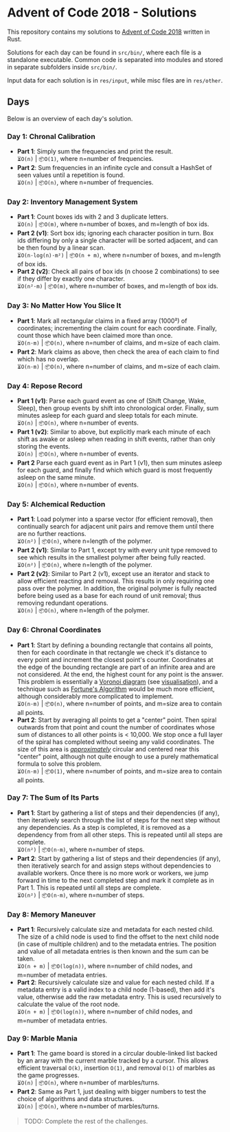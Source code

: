 

# Advent of Code 2018 - Solutions
This repository contains my solutions to [Advent of Code 2018](https://adventofcode.com/2018) written in Rust.

Solutions for each day can be found in `src/bin/`, where each file is a standalone executable. Common code is separated into modules and stored in separate subfolders inside `src/bin/`.

Input data for each solution is in `res/input`, while misc files are in `res/other`.

## Days
Below is an overview of each day's solution.

### Day 1:  Chronal Calibration
* **Part 1**: Simply sum the frequencies and print the result.  
`⏳O(n)` | `📦O(1)`, where n=number of frequencies.
* **Part 2**: Sum frequencies in an infinite cycle and consult a HashSet of seen values until a repetition is found.  
`⏳O(n)` | `📦O(n)`, where n=number of frequencies.

### Day 2:  Inventory Management System
* **Part 1**: Count boxes ids with 2 and 3 duplicate letters.  
`⏳O(n)` | `📦O(m)`, where n=number of boxes, and m=length of box ids.
* **Part 2 (v1)**: Sort box ids; ignoring each character position in turn.
Box ids differing by only a single character will be sorted adjacent, and can be then found by a linear scan.  
`⏳O(n·log(n)·m²)` | `📦O(n + m)`, where n=number of boxes, and m=length of box ids.
* **Part 2 (v2)**: Check all pairs of box ids (n choose 2 combinations) to see if they differ by exactly one character.  
`⏳O(n²·m)` | `📦O(m)`, where n=number of boxes, and m=length of box ids.

### Day 3: No Matter How You Slice It
* **Part 1**: Mark all rectangular claims in a fixed array (1000²) of coordinates; incrementing the claim count for each coordinate. Finally, count those which have been claimed more than once.  
`⏳O(n·m)` | `📦O(n)`, where n=number of claims, and m=size of each claim.
* **Part 2**: Mark claims as above, then check the area of each claim to find which has no overlap.  
`⏳O(n·m)` | `📦O(n)`, where n=number of claims, and m=size of each claim.

### Day 4: Repose Record
* **Part 1 (v1)**: Parse each guard event as one of (Shift Change, Wake, Sleep), then group events by shift into chronological order. Finally, sum minutes asleep for each guard and sleep totals for each minute.  
`⏳O(n)` | `📦O(n)`, where n=number of events.
* **Part 1 (v2)**:  Similar to above, but explicitly mark each minute of each shift as awake or asleep when reading in shift events, rather than only storing the events.  
`⏳O(n)` | `📦O(n)`, where n=number of events.
* **Part 2** Parse each guard event as in Part 1 (v1), then sum minutes asleep for each guard, and finally find which which guard is most frequently asleep on the same minute.  
`⏳O(n)` | `📦O(n)`, where n=number of events.

### Day 5: Alchemical Reduction
* **Part 1**: Load polymer into a sparse vector (for efficient removal), then continually search for adjacent unit pairs and remove them until there are no further reactions.  
`⏳O(n²)` | `📦O(n)`, where n=length of the polymer.
* **Part 2 (v1)**:  Similar to Part 1, except try with every unit type removed to see which results in the smallest polymer after being fully reacted.  
`⏳O(n²)` | `📦O(n)`, where n=length of the polymer.
* **Part 2 (v2)**:  Similar to Part 2 (v1), except use an iterator and stack to allow efficient reacting and removal. This results in only requiring one pass over the polymer. In addition, the original polymer is fully reacted before being used as a base for each round of unit removal; thus removing redundant operations.  
`⏳O(n)` | `📦O(n)`, where n=length of the polymer.

### Day 6: Chronal Coordinates
* **Part 1**: Start by defining a bounding rectangle that contains all points, then for each coordinate in that rectangle we check it's distance to every point and increment the closest point's counter. Coordinates at the edge of the bounding rectangle are part of an infinite area and are not considered. At the end, the highest count for any point is the answer. This problem is essentially a [Voronoi diagram](https://en.wikipedia.org/wiki/Voronoi_diagram) (see [visualisation]()), and a technique such as [Fortune's Algorithm](https://en.wikipedia.org/wiki/Fortune%27s_algorithm) would be much more efficient, although considerably more complicated to implement.  
`⏳O(n·m)` | `📦O(n)`, where n=number of points, and m=size area to contain all points.
* **Part 2**: Start by averaging all points to get a "center" point. Then spiral outwards from that point and count the number of coordinates whose sum of distances to all other points is < 10,000. We stop once a full layer of the spiral has completed without seeing any valid coordinates. The size of this area is [*approximately*](https://i.imgur.com/YrQhIHI.png) circular and centered near this "center" point, although not quite enough to use a purely mathematical formula to solve this problem.  
`⏳O(n·m)` | `📦O(1)`, where n=number of points, and m=size area to contain all points.

### Day 7: The Sum of Its Parts
* **Part 1**: Start by gathering a list of steps and their dependencies (if any), then iteratively search through the list of steps for the next step without any dependencies. As a step is completed, it is removed as a dependency from from all other steps. This is repeated until all steps are complete.  
`⏳O(n²)` | `📦O(n·m)`, where n=number of steps.
* **Part 2**: Start by gathering a list of steps and their dependencies (if any), then iteratively search for and assign steps without dependencies to available workers. Once there is no more work or workers, we jump forward in time to the next completed step and mark it complete as in Part 1. This is repeated until all steps are complete.  
`⏳O(n²)` | `📦O(n·m)`, where n=number of steps.

### Day 8: Memory Maneuver
* **Part 1**: Recursively calculate size and metadata for each nested child. The size of a child node is used to find the offset to the next child node (in case of multiple children) and to the metadata entries. The position and value of all metadata entries is then known and the sum can be taken.  
`⏳O(n + m)` | `📦O(log(n))`, where n=number of child nodes, and m=number of metadata entries.
* **Part 2**: Recursively calculate size and value for each nested child. If a metadata entry is a valid index to a child node (1-based), then add it's value, otherwise add the raw metadata entry. This is used recursively to calculate the value of the root node.  
`⏳O(n + m)` | `📦O(log(n))`, where n=number of child nodes, and m=number of metadata entries.

### Day 9: Marble Mania
* **Part 1**: The game board is stored in a circular double-linked list backed by an array with the current marble tracked by a cursor. This allows efficient traversal `O(k)`, insertion `O(1)`, and removal `O(1)` of marbles as the game progresses.  
`⏳O(n)` | `📦O(n)`, where n=number of marbles/turns.
* **Part 2**: Same as Part 1, just dealing with bigger numbers to test the choice of algorithms and data structures.  
`⏳O(n)` | `📦O(n)`, where n=number of marbles/turns.

>TODO: Complete the rest of the challenges.
